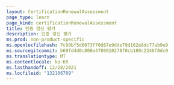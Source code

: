 ```yaml
---
layout: CertificationRenewalAssessment
page_type: learn
page_kind: certificationRenewalAssessment
title: 인증 갱신 평가
description: 인증 갱신 평가
ms.prod: non-product-specific
ms.openlocfilehash: 7c99bf5d0073f70d87e9dde79d162e8dc77ab9e9
ms.sourcegitcommit: b69fd4d0c808e4780010278f0cb189c2246f8dc0
ms.translationtype: MT
ms.contentlocale: ko-KR
ms.lasthandoff: 12/28/2021
ms.locfileid: "132106709"
---
```


